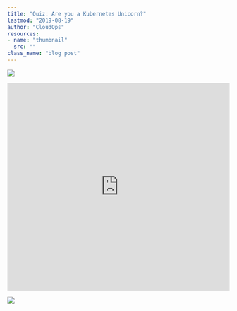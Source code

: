 ```yaml
---
title: "Quiz: Are you a Kubernetes Unicorn?"
lastmod: "2019-08-19"
author: "CloudOps"
resources:
- name: "thumbnail"
  src: ""
class_name: "blog post"
---
```


<img src="/images/blog/post/Quiz.jpg" class="main-blog-image">

<p>
<div class="smcx-widget smcx-embed smcx-show smcx-widget-dark"><div class="smcx-iframe-container"  style="width: 100%; max-width: 680px; height: 470px;" ><iframe width="100%" height="100%" frameborder="0" allowtransparency="true" src="https://www.surveymonkey.com/r/9MPYDRY?embedded=1"></iframe></div></div>
</p>

<div class="row">
    <div class="col-xl-8 offset-xl-2 col-lg-10 offset-lg-1 col-md-10 offset-md-1 col-sm-12 col-xs-12 cta-image">
      <img src="/images/blog/cta/free-ebook.jpeg">
    </div>
</div>